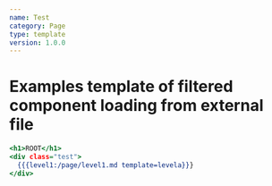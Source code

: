 ```yaml
---
name: Test
category: Page
type: template
version: 1.0.0
---
```


# Examples template of filtered component loading from external file

```root.html
<h1>ROOT</h1>
<div class="test">
  {{{level1:/page/level1.md template=levela}}}
</div>
```
